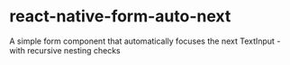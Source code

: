 # react-native-form-auto-next
A simple form component that automatically focuses the next TextInput - with recursive nesting checks
